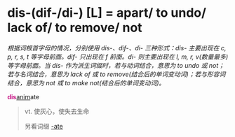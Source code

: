 # dis-(dif-/di-) [L] = apart/ to undo/ lack of/ to remove/ not

*根据词根首字母的情况，分别使用 dis-、dif-、di- 三种形式：dis- 主要出现在 c, p, r, s, t 等字母前面。dif- 只出现在 f 前面。di- 则主要出现在 l, m, r, v(数量最多) 等字母前面。当 dis- 作为派生词缀时，若与动词结合，意思为 to undo 或 not；若与名词结合，意思为 lack of 或 to remove(结合后的单词变动词)；若与形容词结合，意思为 not 或 to make not(结合后的单词变动词)。*

<b style="color: #C71585;">dis</b>[anim](_anim_.md)ate
> vt. 使灰心，使失去生命
>
> 另看词缀 [-ate](-ate.md)